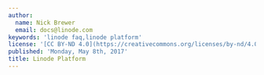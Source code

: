 ```yaml
---
author:
  name: Nick Brewer
  email: docs@linode.com
keywords: 'linode faq,linode platform'
license: '[CC BY-ND 4.0](https://creativecommons.org/licenses/by-nd/4.0)'
published: 'Monday, May 8th, 2017'
title: Linode Platform
---
```

